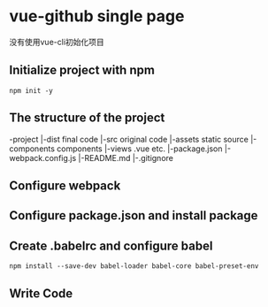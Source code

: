 # vue-github single page

没有使用vue-cli初始化项目

## Initialize project with npm

```npm init -y```

## The structure of the project

-project
	|-dist			final code
	|-src			original code
		|-assets		static source
		|-components	components
		|-views			.vue etc.
	|-package.json
	|-webpack.config.js
	|-README.md
	|-.gitignore

## Configure webpack

## Configure package.json and install package

## Create .babelrc and configure babel


```
npm install --save-dev babel-loader babel-core babel-preset-env
```

## Write Code